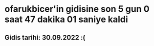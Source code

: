 # ofarukbicer'in gidisine son 5 gun 0 saat 47 dakika 01 saniye kaldi

## Gidis tarihi: 30.09.2022 :(
